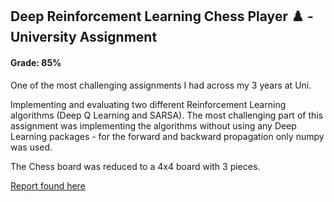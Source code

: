## Deep Reinforcement Learning Chess Player :chess_pawn: - University Assignment
#### Grade: 85%

One of the most challenging assignments I had across my 3 years at Uni. 

Implementing and evaluating two different Reinforcement Learning algorithms (Deep Q Learning and SARSA). The most challenging part of this assignment was implementing the algorithms without using any Deep Learning packages - for the forward and backward propagation only numpy was used.

The Chess board was reduced to a 4x4 board with 3 pieces.



[Report found here](Deep_Reinforcement_learning_assignment.pdf)
